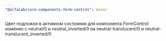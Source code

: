 ```yaml
---
"@alfalab/core-components-form-control": minor
---
```


Цвет подложки в активном состоянии для компонента FormControl изменен с neutral/0 и neutral_inverted/0 на neutral-translucent/0 и neutral-translucent_inverted/0
